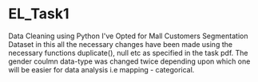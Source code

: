 # EL_Task1
Data Cleaning using Python 
I've Opted for Mall Customers Segmentation Dataset in this all the necessary changes have been made using the necessary functions duplicate(), null etc as specified in the task pdf. The gender coulmn data-type was changed twice depending upon which one will be easier for data analysis i.e mapping - categorical.
